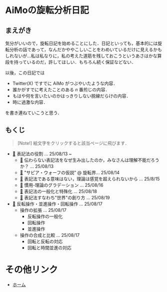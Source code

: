 # AiMoの旋転分析日記
## まえがき
気分がいいので，旋転日記を始めることにした．日記といっても，基本的には旋転分析の話であって，なんだかややこしいことをわめいているだけに見えるかもしれないが...私は私なりに，私の考えた道筋を残しておこうというあさはかな算段を持っているのだ，許してほしい．もちろん続く保証などない．

以後，この日記では
- Twitter(X) ですでに AiMo がつぶやいたような内容．
- 誰かがすでに考えたことのある $n$ 番煎じの内容．
- もはや何を言いたいのかはっきりしない脱線だらけの内容．
- 時に過激な内容．

を書き連ねていこうと思う．

## もくじ

> [Note!]
> 絵文字をクリックすると該当ページに飛びます．

- [:closed_book:](250813_role_of_notations.md) 表記法の役割 ... 25/08/13 ~
    - [:page_facing_up:](250813_role_of_notations.md#伝わらない表記法をなぜ生み出したのかみなさんは理解不能だろうか-250813) 伝わらない表記法をなぜ生み出したのか，みなさんは理解不能だろうか？ ... 25/08/13
    - [:page_facing_up:](250813_role_of_notations.md#サピアウォーフの仮説--旋転界-250814) "サピア・ウォーフの仮説" @ 旋転界... 25/08/14
    - [:page_facing_up:](250813_role_of_notations.md#表記法である意味はない理論は感覚を超えられないから-250815) 表記法である意味はない，理論は感覚を超えられないから ... 25/8/15
    - [:page_facing_up:](250813_role_of_notations.md#慣用-理論のグラデーション-250816) 慣用-理論のグラデーション ... 25/08/16
    - [:page_facing_up:](250813_role_of_notations.md#表記法の一般化と特殊化-250818) 表記法の一般化と特殊化 ... 25/08/18
    - [:page_facing_up:](250813_role_of_notations.md#表記法すなわち世界の創り方-250819) 表記法すなわち"世界"の創り方 ... 25/08/19
- [:closed_book:](250817_expansion_of_operations.md) 反転操作・並進操作・回転操作 ... 25/08/17
    - 操作の拡張 ... 25/08/17
        - 反転操作の一般化
        - 回転操作
        - 並進操作
    - 操作の合成と比較 ... 25/08/17
        - 回転と反転の対応
        - 回転と時間並進の対応


# その他リンク
- [ホーム](../README.md)